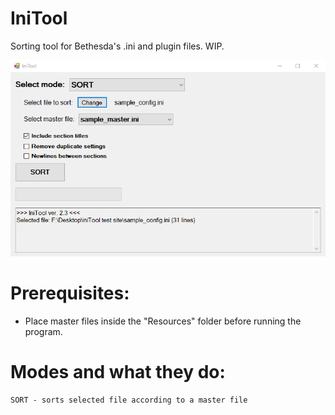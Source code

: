 # IniTool
 Sorting tool for Bethesda's .ini and plugin files. WIP.

![plot](./sample.png)


# Prerequisites:
- Place master files inside the "Resources" folder before running the program.

# Modes and what they do:
	SORT - sorts selected file according to a master file
